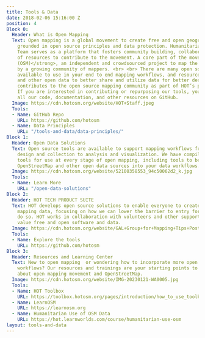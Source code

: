 ```yaml
---
title: Tools & Data
date: 2018-02-06 15:16:00 Z
position: 4
Block 0:
  Header: What is Open Mapping
  Text: Open mapping is a global movement to create free and open geographic data,
    grounded in open source principles and data protection. Humanitarian OpenStreetMap
    Team serves as a platform that fosters community building, collaboration and development
    of resources to contribute to the movement. A core part of the movement is <strong>OpenStreetMap
    (OSM)</strong>, an independent and crowdsourced project to map the world driven
    by a growing community of mappers. <br> <br> There are many open source tools
    available to use in your end to end mapping workflows, and resources to use OSM
    and other open data to better share and utilize data for better decisions. HOT
    contributes to the open source mapping community as part of HOT’s product suite.
    If you are interested in contributing or repurposing our tools, you can access
    all our code, documentation, and other resources on GitHub.
  Image: https://cdn.hotosm.org/website/HOT+Staff.jpeg
  Tools:
  - Name: GitHub Repo
    URL: https://github.com/hotosm
  - Name: Data Principles
    URL: "/tools-and-data/data-principles/"
Block 1:
  Header: Open Data Solutions
  Text: Open source tools are available to support mapping workflows from data management
    design and collection to analysis and visualization. We have compiled a list of
    tools for use at every stage of open mapping, including tools to better utilize
    OpenStreetMap and other open data sources into your data workflows.
  Image: https://cdn.hotosm.org/website/52100358553_94c50062d2_k.jpg
  Tools:
  - Name: Learn More
    URL: "/open-data-solutions"
Block 2:
  Header: HOT TECH PRODUCT SUITE
  Text: HOT develops open source solutions to enable everyone to create and use open
    mapping data, focusing on how we can lower the barrier to entry for everyone to
    do so. HOT works in collaboration with volunteers and other supporters that also
    value free and open software and data.
  Image: https://cdn.hotosm.org/website/GAL+Group+for+Mapping+Tips+Post.jpg
  Tools:
  - Name: Explore the tools
    URL: https://github.com/hotosm
Block 3:
  Header: Resources and Learning Center
  Text: New to open mapping  or wondering how to incorporate more open data into your
    workflows? Our resources and trainings are your starting points to learn more
    about open mapping movement and OpenStreetMap.
  Image: https://cdn.hotosm.org/website/IMG-20230121-WA0005.jpg
  Tools:
  - Name: HOT Toolbox
    URL: https://toolbox.hotosm.org/pages/introduction/how_to_use_toolbox/
  - Name: LearnOSM
    URL: https://learnosm.org
  - Name: Humanitarian Use of OSM Data
    URL: https://hot.learnworlds.com/course/humanitarian-use-osm
layout: tools-and-data
---
```


